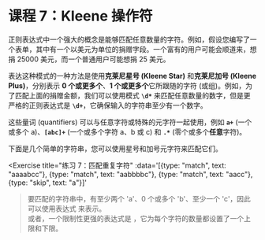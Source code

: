 # 课程 7：Kleene 操作符

正则表达式中一个强大的概念是能够匹配任意数量的字符。例如，假设您编写了一个表单，其中有一个以美元为单位的捐赠字段。一个富有的用户可能会顺道来，想捐 25000 美元，而一个普通用户可能想捐 25 美元。

表达这种模式的一种方法是使用**克莱尼星号 (Kleene Star)** 和**克莱尼加号 (Kleene Plus)**，分别表示 **0 个或更多个**、**1 个或更多个**它所跟随的字符 (或组)。例如，为了匹配上面的捐赠金额，我们可以使用模式 **`\d*`** 来匹配任意数量的数字，但是更严格的正则表达式是 **`\d+`**，它确保输入的字符串至少有一个数字。

这些量词 (quantifiers) 可以与任意字符或特殊的元字符一起使用，例如 **`a+`** (一个或多个 a)、**`[abc]+`** (一个或多个字符 a、b 或 c) 和 **`.*`** (零个或多个**任意**字符)。

下面是几个简单的字符串，您可以使用星号和加号元字符来匹配它们。

<Exercise
  title="练习 7：匹配重复字符"
  :data='[{type: "match", text: "aaaabcc"}, {type: "match", text: "aabbbbc"}, {type: "match", text: "aacc"}, {type: "skip", text: "a"}]'
>要匹配的字符串中，有至少两个 'a'、0 个或多个 'b'、至少一个 'c'，因此可以使用表达式 <SolutionLink text="aa+b*c+" /> 来表示。<br />或者，一个限制性更强的表达式是 <SolutionLink text="a{2,4}b{0,4}c{1,2}" />，它为每个字符的数量都设置了一个上限和下限。</Exercise>